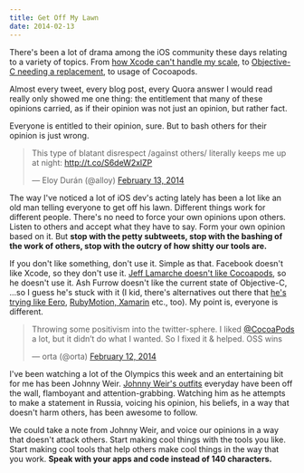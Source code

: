 ```yaml
---
title: Get Off My Lawn
date: 2014-02-13
---
```


There's been a lot of drama among the iOS community these
days relating to a variety of topics. From
[how Xcode can't handle my scale](http://www.quora.com/Facebook-Paper-product/What-was-it-like-to-help-develop-Paper),
to
[Objective-C needing a replacement](http://ashfurrow.com/blog/we-need-to-replace-objective-c),
to usage of Cocoapods.

Almost every tweet, every blog post, every Quora answer I
would read really only showed me one thing: the entitlement
that many of these opinions carried, as if their opinion was
not just an opinion, but rather fact.

Everyone is entitled to their opinion, sure. But to bash
others for their opinion is just wrong.

<blockquote class="twitter-tweet" lang="en"><p>This type of blatant disrespect /against others/ literally keeps me up at night: <a href="http://t.co/S6deW2xlZP">http://t.co/S6deW2xlZP</a></p>&mdash; Eloy Durán (@alloy) <a href="https://twitter.com/alloy/statuses/433989599107751936">February 13, 2014</a></blockquote>
<script async src="//platform.twitter.com/widgets.js" charset="utf-8"></script>

The way I've noticed a lot of iOS dev's acting lately has
been a lot like an old man telling everyone to get off his
lawn. Different things work for different people. There's no
need to force your own opinions upon others. Listen to
others and accept what they have to say. Form your own
opinion based on it. But **stop with the petty subtweets,
stop with the bashing of the work of others, stop with the
outcry of how shitty our tools are.**

If you don't like something, don't use it. Simple as that.
Facebook doesn't like Xcode, so they don't use it.
[Jeff Lamarche doesn't like Cocoapods](https://twitter.com/jeff_lamarche/status/433720595314794498),
so he doesn't use it. Ash Furrow doesn't like the current
state of Objective-C, ...so I guess he's stuck with it (I
kid, there's alternatives out there that
[he's trying like Eero](https://twitter.com/ashfurrow/status/433595981138235392),
[RubyMotion, Xamarin](https://twitter.com/ashfurrow/status/434009653895499776)
etc., too). My point is, everyone is different.

<blockquote class="twitter-tweet" lang="en"><p>Throwing some positivism into the twitter-sphere. I liked <a href="https://twitter.com/CocoaPods">@CocoaPods</a> a lot, but it didn’t do what I wanted. So I fixed it &amp; helped. OSS wins</p>&mdash; orta (@orta) <a href="https://twitter.com/orta/statuses/433723905082392576">February 12, 2014</a></blockquote>
<script async src="//platform.twitter.com/widgets.js" charset="utf-8"></script>

I've been watching a lot of the Olympics this week and an
entertaining bit for me has been Johnny Weir.
[Johnny Weir's outfits](http://www.sbnation.com/lookit/2014/2/11/5401156/johnny-weir-olympic-outfit-tracker-sochi-2014)
everyday have been off the wall, flamboyant and
attention-grabbing. Watching him as he attempts to make a
statement in Russia, voicing his opinion, his beliefs, in a
way that doesn't harm others, has been awesome to follow.

We could take a note from Johnny Weir, and voice our
opinions in a way that doesn't attack others. Start making
cool things with the tools you like. Start making cool tools
that help others make cool things in the way that you work.
**Speak with your apps and code instead of 140 characters.**
